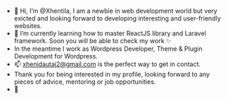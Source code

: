 - 👋 Hi, I’m @Xhentila, I am a newbie in web development world but very exicted and looking forward to developing interesting and user-friendly websites.
- 🌱 I’m currently learning how to master ReactJS library and Laravel framework. Soon you will be able to check my work ✨
- In the meantime I work as Wordpress Developer, Theme & Plugin Development for Wordpress.
- 📫 xhenidautaj2@gmail.com is the perfect way to get in contact. 
- Thank you for being interested in my profile, looking forward to any pieces of advice, mentoring or job opportunities. 
- 👋
<!---
Xhentila/Xhentila is a ✨ special ✨ repository because its `README.md` (this file) appears on your GitHub profile.
You can click the Preview link to take a look at your changes.
--->

